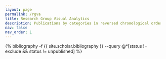 ```yaml
---
layout: page
permalink: /rgva
title: Research Group Visual Analytics
description: Publications by categories in reversed chronological order. Generated by jekyll-scholar.
nav: false
nav_order: 1
---
```


<!-- _pages/rgva.md -->
<div class="publications">

{% bibliography -f {{ site.scholar.bibliography }} --query @*[status != exclude && status != unpublished] %}

</div>
